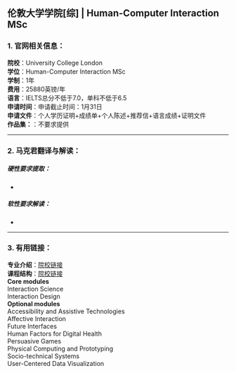 ## 伦敦大学学院[综] | Human-Computer Interaction MSc


### 1. 官网相关信息：

**院校**：University College London  
**学位**：Human-Computer Interaction MSc   
**学制**：1年  
**费用**：25880英镑/年  
**语言**：IELTS总分不低于7.0，单科不低于6.5     
**申请时间**：申请截止时间：1月31日  
**申请文件**：个人学历证明+成绩单+个人陈述+推荐信+语言成绩+证明文件  
**作品集：**：不要求提供   

---


### 2. 马克君翻译与解读：

##### 硬性要求提取：
- 



##### 软性要求解读：
- 


---


### 3. 有用链接：

**专业介绍**：[院校链接](https://www.rca.ac.uk/schools/school-of-communication/digital-direction/)  
**课程结构**：[院校链接](https://www.rca.ac.uk/schools/school-of-communication/digital-direction/ma-programme-description/)  
**Core modules**  
Interaction Science  
Interaction Design  
**Optional modules**  
Accessibility and Assistive Technologies  
Affective Interaction  
Future Interfaces  
Human Factors for Digital Health  
Persuasive Games  
Physical Computing and Prototyping  
Socio-technical Systems  
User-Centered Data Visualization  

